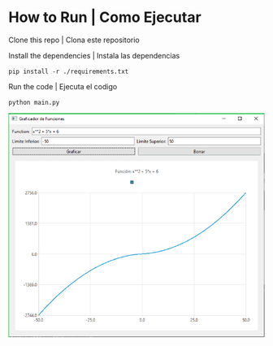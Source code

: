# How to Run | Como Ejecutar

Clone this repo | Clona este repositorio

Install the dependencies | Instala las dependencias

``` shell
pip install -r ./requirements.txt
```

Run the code | Ejecuta el codigo

``` shell
python main.py
```

![Graficador](image.png)